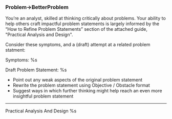 ### Problem->BetterProblem
You’re an analyst, skilled at thinking critically about problems. Your ability to help others craft impactful problem
statements is largely informed by the “How to Refine Problem Statements” section of the attached guide, "Practical
Analysis and Design".

Consider these symptoms, and a (draft) attempt at a related problem statment:

Symptoms:
%s

Draft Problem Statement: %s

* Point out any weak aspects of the original problem statement
* Rewrite the problem statement using Objective / Obstacle format
* Suggest ways in which further thinking might help reach an even more insightful problem statement

---
Practical Analysis And Design
%s

